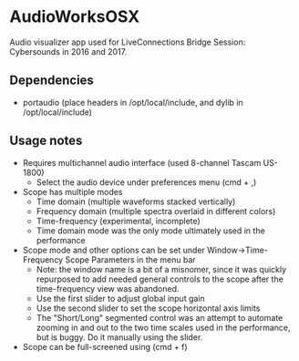 # AudioWorksOSX

Audio visualizer app used for LiveConnections Bridge Session: Cybersounds in 2016 and 2017. 

## Dependencies ##
* portaudio (place headers in /opt/local/include, and dylib in /opt/local/include)

## Usage notes ##
* Requires multichannel audio interface (used 8-channel Tascam US-1800)
  * Select the audio device under preferences menu (cmd + ,)
* Scope has multiple modes
  * Time domain (multiple waveforms stacked vertically)
  * Frequency domain (multiple spectra overlaid in different colors)
  * Time-frequency (experimental, incomplete)
  * Time domain mode was the only mode ultimately used in the performance
* Scope mode and other options can be set under Window->Time-Frequency Scope Parameters in the menu bar
  * Note: the window name is a bit of a misnomer, since it was quickly repurposed to add needed general controls to the scope after the time-frequency view was abandoned.
  * Use the first slider to adjust global input gain
  * Use the second slider to set the scope horizontal axis limits
   * The "Short/Long" segmented control was an attempt to automate zooming in and out to the two time scales used in the performance, but is buggy. Do it manually using the slider. 
* Scope can be full-screened using (cmd + f)
